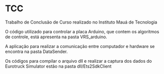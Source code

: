 # TCC
Trabalho de Conclusão de Curso realizado no Instituto Mauá de Tecnologia

O código utilizado para controlar a placa Arduino, que contem os algoritmos de controle, está apresenta na pasta VRS_arduino.

A aplicação para realizar a comunicação entre computador e hardware se encontra na pasta DataSender.

Os códigos para compilar o arquivo dll e realizar a captura dos dados do Eurotruck Simulator estão na pasta dll/Ets2SdkClient
